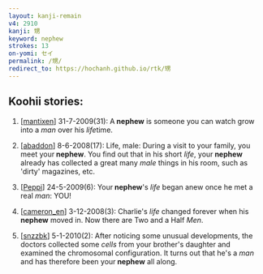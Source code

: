 ```yaml
---
layout: kanji-remain
v4: 2910
kanji: 甥
keyword: nephew
strokes: 13
on-yomi: セイ
permalink: /甥/
redirect_to: https://hochanh.github.io/rtk/甥
---
```


## Koohii stories: 

1) [<a href="http://kanji.koohii.com/profile/mantixen">mantixen</a>] 31-7-2009(31): A<strong> nephew</strong> is someone you can watch grow into a <em>man</em> over his <em>life</em>time.

2) [<a href="http://kanji.koohii.com/profile/abaddon">abaddon</a>] 8-6-2008(17): Life, male: During a visit to your family, you meet your<strong> nephew</strong>. You find out that in his short <em>life</em>, your<strong> nephew</strong> already has collected a great many <em>male</em> things in his room, such as &#039;dirty&#039; magazines, etc.

3) [<a href="http://kanji.koohii.com/profile/Peppi">Peppi</a>] 24-5-2009(6): Your<strong> nephew</strong>&#039;s <em>life</em> began anew once he met a real <em>man</em>: YOU!

4) [<a href="http://kanji.koohii.com/profile/cameron_en">cameron_en</a>] 3-12-2008(3): Charlie&#039;s <em>life</em> changed forever when his<strong> nephew</strong> moved in. Now there are Two and a Half <em>Men</em>.

5) [<a href="http://kanji.koohii.com/profile/snzzbk">snzzbk</a>] 5-1-2010(2): After noticing some unusual developments, the doctors collected some <em>cells</em> from your brother&#039;s daughter and examined the chromosomal configuration. It turns out that he&#039;s a <em>man</em> and has therefore been your<strong> nephew</strong> all along.

